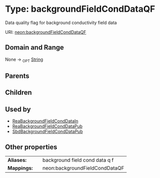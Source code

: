 
# Type: backgroundFieldCondDataQF


Data quality flag for background conductivity field data

URI: [neon:backgroundFieldCondDataQF](https://data.neonscience.org/backgroundFieldCondDataQF)


## Domain and Range

None ->  <sub>OPT</sub> [String](types/String.md)

## Parents


## Children


## Used by

 * [ReaBackgroundFieldCondDataIn](ReaBackgroundFieldCondDataIn.md)
 * [ReaBackgroundFieldCondDataPub](ReaBackgroundFieldCondDataPub.md)
 * [SbdBackgroundFieldCondDataPub](SbdBackgroundFieldCondDataPub.md)

## Other properties

|  |  |  |
| --- | --- | --- |
| **Aliases:** | | background field cond data q f |
| **Mappings:** | | neon:backgroundFieldCondDataQF |

